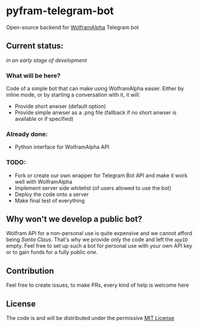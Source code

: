 # pyfram-telegram-bot
Open-source backend for [WolframAlpha](https://wolframalpha.com) Telegram bot

## Current status:
*in an early stage of development*

### What will be here?
Code of a simple bot that can make using WolframAlpha easier. Either by inline mode, or by starting a conversation with it, it will:
- Provide short anwser (default option)
- Provide simple anwser as a .png file (fallback if no short anwser is available or if specified)

### Already done:
- Python interface for WolframAlpha API

### TODO:
- Fork or create our own wrapper for Telegram Bot API and make it work well with WolframAlpha
- Implement server side whitelist (of users allowed to use the bot)
- Deploy the code onto a server
- Make final test of everything

## Why won't we develop a public bot?
Wolfram API for a non-personal use is quite expensive and we cannot afford being *Santa Claus*. That's why we provide only the code and left the `appID` empty. Feel free to set up such a bot for personal use with your own API key or to gain funds for a fully public one. 

## Contribution
Feel free to create issues, to make PRs, every kind of help is welcome here

## License
The code is and will be distributed under the permissive [MIT License](https://github.com/skelly37/pyfram-telegram-bot/blob/main/LICENSE)
